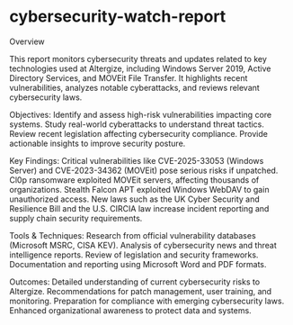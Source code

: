 # cybersecurity-watch-report
Overview

This report monitors cybersecurity threats and updates related to key technologies used at Altergize, including Windows Server 2019, Active Directory Services, and MOVEit File Transfer. It highlights recent vulnerabilities, analyzes notable cyberattacks, and reviews relevant cybersecurity laws.

Objectives:
Identify and assess high-risk vulnerabilities impacting core systems.
Study real-world cyberattacks to understand threat tactics.
Review recent legislation affecting cybersecurity compliance.
Provide actionable insights to improve security posture.

Key Findings:
Critical vulnerabilities like CVE-2025-33053 (Windows Server) and CVE-2023-34362 (MOVEit) pose serious risks if unpatched.
Cl0p ransomware exploited MOVEit servers, affecting thousands of organizations.
Stealth Falcon APT exploited Windows WebDAV to gain unauthorized access.
New laws such as the UK Cyber Security and Resilience Bill and the U.S. CIRCIA law increase incident reporting and supply chain security requirements.

Tools & Techniques:
Research from official vulnerability databases (Microsoft MSRC, CISA KEV).
Analysis of cybersecurity news and threat intelligence reports.
Review of legislation and security frameworks.
Documentation and reporting using Microsoft Word and PDF formats.

Outcomes:
Detailed understanding of current cybersecurity risks to Altergize.
Recommendations for patch management, user training, and monitoring.
Preparation for compliance with emerging cybersecurity laws.
Enhanced organizational awareness to protect data and systems.
